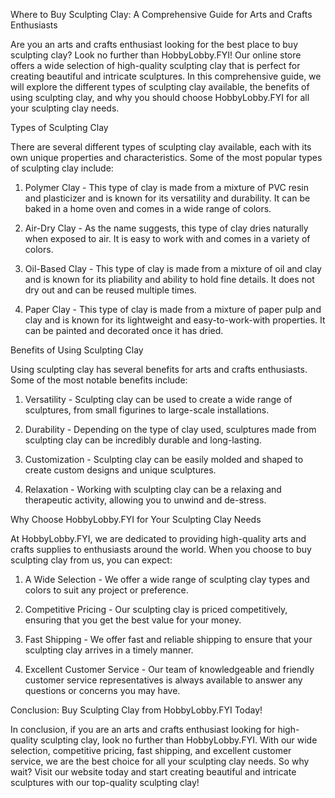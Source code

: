Where to Buy Sculpting Clay: A Comprehensive Guide for Arts and Crafts Enthusiasts

Are you an arts and crafts enthusiast looking for the best place to buy sculpting clay? Look no further than HobbyLobby.FYI! Our online store offers a wide selection of high-quality sculpting clay that is perfect for creating beautiful and intricate sculptures. In this comprehensive guide, we will explore the different types of sculpting clay available, the benefits of using sculpting clay, and why you should choose HobbyLobby.FYI for all your sculpting clay needs.

Types of Sculpting Clay

There are several different types of sculpting clay available, each with its own unique properties and characteristics. Some of the most popular types of sculpting clay include:

1. Polymer Clay - This type of clay is made from a mixture of PVC resin and plasticizer and is known for its versatility and durability. It can be baked in a home oven and comes in a wide range of colors.

2. Air-Dry Clay - As the name suggests, this type of clay dries naturally when exposed to air. It is easy to work with and comes in a variety of colors.

3. Oil-Based Clay - This type of clay is made from a mixture of oil and clay and is known for its pliability and ability to hold fine details. It does not dry out and can be reused multiple times.

4. Paper Clay - This type of clay is made from a mixture of paper pulp and clay and is known for its lightweight and easy-to-work-with properties. It can be painted and decorated once it has dried.

Benefits of Using Sculpting Clay

Using sculpting clay has several benefits for arts and crafts enthusiasts. Some of the most notable benefits include:

1. Versatility - Sculpting clay can be used to create a wide range of sculptures, from small figurines to large-scale installations.

2. Durability - Depending on the type of clay used, sculptures made from sculpting clay can be incredibly durable and long-lasting.

3. Customization - Sculpting clay can be easily molded and shaped to create custom designs and unique sculptures.

4. Relaxation - Working with sculpting clay can be a relaxing and therapeutic activity, allowing you to unwind and de-stress.

Why Choose HobbyLobby.FYI for Your Sculpting Clay Needs

At HobbyLobby.FYI, we are dedicated to providing high-quality arts and crafts supplies to enthusiasts around the world. When you choose to buy sculpting clay from us, you can expect:

1. A Wide Selection - We offer a wide range of sculpting clay types and colors to suit any project or preference.

2. Competitive Pricing - Our sculpting clay is priced competitively, ensuring that you get the best value for your money.

3. Fast Shipping - We offer fast and reliable shipping to ensure that your sculpting clay arrives in a timely manner.

4. Excellent Customer Service - Our team of knowledgeable and friendly customer service representatives is always available to answer any questions or concerns you may have.

Conclusion: Buy Sculpting Clay from HobbyLobby.FYI Today!

In conclusion, if you are an arts and crafts enthusiast looking for high-quality sculpting clay, look no further than HobbyLobby.FYI. With our wide selection, competitive pricing, fast shipping, and excellent customer service, we are the best choice for all your sculpting clay needs. So why wait? Visit our website today and start creating beautiful and intricate sculptures with our top-quality sculpting clay!
